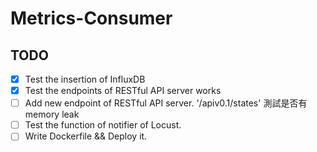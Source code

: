 # Metrics-Consumer

## TODO

* [X] Test the insertion of InfluxDB
* [X] Test the endpoints of RESTful API server works
* [ ] Add new endpoint of RESTful API server. '/apiv0.1/states' 測試是否有memory leak
* [ ] Test the function of notifier of Locust.
* [ ] Write Dockerfile && Deploy it.
